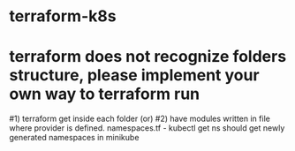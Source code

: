 # terraform-k8s

# terraform does not recognize folders structure, please implement your own way to terraform run
#1) terraform get inside each folder (or)
#2) have modules written in file where provider is defined.
namespaces.tf - kubectl get ns should get newly generated namespaces in minikube

